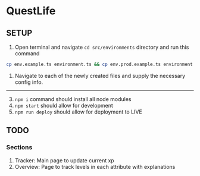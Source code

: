 # QuestLife

## SETUP
1. Open terminal and navigate `cd src/environments` directory and run this command
```bash 
cp env.example.ts environment.ts && cp env.prod.example.ts environment.prod.ts
```
1. Navigate to each of the newly created files and supply the necessary config info.

---

3. `npm i` command should install all node modules
4. `npm start` should allow for development
5. `npm run deploy` should allow for deployment to LIVE

## TODO
### Sections
1. Tracker: Main page to update current xp
2. Overview: Page to track levels in each attribute with explanations
